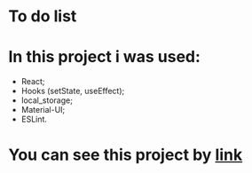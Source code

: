 # To do list 

# In this project i was used:

- React;
- Hooks (setState, useEffect);
- local_storage;
- Material-UI;
- ESLint.

# You can see this project by [link](https://main-todo.netlify.app/)
